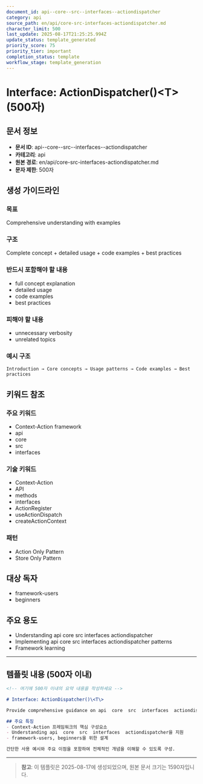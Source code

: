 ```yaml
---
document_id: api--core--src--interfaces--actiondispatcher
category: api
source_path: en/api/core-src-interfaces-actiondispatcher.md
character_limit: 500
last_update: 2025-08-17T21:25:25.994Z
update_status: template_generated
priority_score: 75
priority_tier: important
completion_status: template
workflow_stage: template_generation
---
```


# Interface: ActionDispatcher()\<T\> (500자)

## 문서 정보
- **문서 ID**: api--core--src--interfaces--actiondispatcher
- **카테고리**: api
- **원본 경로**: en/api/core-src-interfaces-actiondispatcher.md
- **문자 제한**: 500자

## 생성 가이드라인

### 목표
Comprehensive understanding with examples

### 구조
Complete concept + detailed usage + code examples + best practices

### 반드시 포함해야 할 내용
- full concept explanation
- detailed usage
- code examples
- best practices

### 피해야 할 내용  
- unnecessary verbosity
- unrelated topics

### 예시 구조
```
Introduction → Core concepts → Usage patterns → Code examples → Best practices
```

## 키워드 참조

### 주요 키워드
- Context-Action framework
- api
- core
- src
- interfaces

### 기술 키워드
- Context-Action
- API
- methods
- interfaces
- ActionRegister
- useActionDispatch
- createActionContext

### 패턴
- Action Only Pattern
- Store Only Pattern

## 대상 독자
- framework-users
- beginners

## 주요 용도
- Understanding api  core  src  interfaces  actiondispatcher
- Implementing api  core  src  interfaces  actiondispatcher patterns
- Framework learning

---

## 템플릿 내용 (500자 이내)

```markdown
<!-- 여기에 500자 이내의 요약 내용을 작성하세요 -->

# Interface: ActionDispatcher()\<T\>

Provide comprehensive guidance on api  core  src  interfaces  actiondispatcher

## 주요 특징
- Context-Action 프레임워크의 핵심 구성요소
- Understanding api  core  src  interfaces  actiondispatcher을 지원
- framework-users, beginners을 위한 설계

간단한 사용 예시와 주요 이점을 포함하여 전체적인 개념을 이해할 수 있도록 구성.
```

---

> **참고**: 이 템플릿은 2025-08-17에 생성되었으며, 
> 원본 문서 크기는 1590자입니다.
